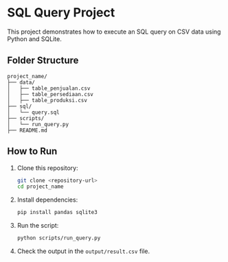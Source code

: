 
# SQL Query Project

This project demonstrates how to execute an SQL query on CSV data using Python and SQLite.

## Folder Structure
```
project_name/
├── data/
│   ├── table_penjualan.csv
│   ├── table_persediaan.csv
│   ├── table_produksi.csv
├── sql/
│   └── query.sql
├── scripts/
│   └── run_query.py
├── README.md
```

## How to Run

1. Clone this repository:
   ```bash
   git clone <repository-url>
   cd project_name
   ```

2. Install dependencies:
   ```bash
   pip install pandas sqlite3
   ```

3. Run the script:
   ```bash
   python scripts/run_query.py
   ```

4. Check the output in the `output/result.csv` file.
